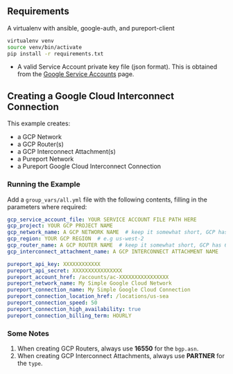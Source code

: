 ## Requirements
A virtualenv with ansible, google-auth, and pureport-client
```bash
virtualenv venv
source venv/bin/activate
pip install -r requirements.txt
```

- A valid Service Account private key file (json format).  This is obtained from the 
[Google Service Accounts](https://console.cloud.google.com/iam-admin/serviceaccounts) page.


## Creating a Google Cloud Interconnect Connection
This example creates:
- a GCP Network
- a GCP Router(s)
- a GCP Interconnect Attachment(s)
- a Pureport Network
- a Pureport Google Cloud Interconnect Connection

### Running the Example
Add a `group_vars/all.yml` file with the following contents, filling in the parameters where required:

```yaml
gcp_service_account_file: YOUR SERVICE ACCOUNT FILE PATH HERE
gcp_project: YOUR GCP PROJECT NAME
gcp_network_name: A GCP NETWORK NAME  # keep it somewhat short, GCP has 64 character limit on some of these things
gcp_region: YOUR GCP REGION  # e.g us-west-2
gcp_router_name: A GCP ROUTER NAME  # keep it somewhat short, GCP has 64 character limit on some of these things
gcp_interconnect_attachment_name: A GCP INTERCONNECT ATTACHMENT NAME   # keep it somewhat short, GCP has 64 character limit on some of these things

pureport_api_key: XXXXXXXXXXXX
pureport_api_secret: XXXXXXXXXXXXXXXX
pureport_account_href: /accounts/ac-XXXXXXXXXXXXXXXX
pureport_network_name: My Simple Google Cloud Network
pureport_connection_name: My Simple Google Cloud Connection
pureport_connection_location_href: /locations/us-sea
pureport_connection_speed: 50
pureport_connection_high_availability: true
pureport_connection_billing_term: HOURLY
```

### Some Notes
1. When creating GCP Routers, always use **16550** for the `bgp.asn`.
2. When creating GCP Interconnect Attachments, always use **PARTNER** for the `type`.
